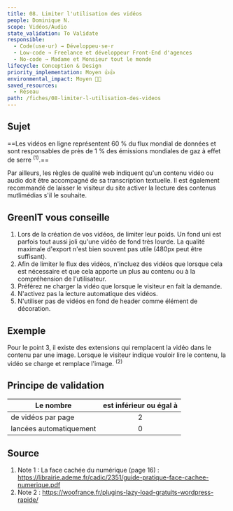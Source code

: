 ```yaml
---
title: 08. Limiter l'utilisation des vidéos
people: Dominique N.
scope: Vidéos/Audio
state_validation: To Validate
responsible:
  - Code(use·ur) → Développeu·se·r
  - Low-code → Freelance et développeur Front-End d'agences
  - No-code → Madame et Monsieur tout le monde
lifecycle: Conception & Design
priority_implementation: Moyen 👍👍
environmental_impact: Moyen 🌱🌱
saved_resources: 
  - Réseau
path: /fiches/08-limiter-l-utilisation-des-videos
---
```


## Sujet

==Les vidéos en ligne représentent 60 % du flux mondial de données et sont responsables de près de 1 % des émissions mondiales de gaz à effet de serre <sup>(1)</sup>.==

Par ailleurs, les règles de qualité web indiquent qu'un contenu vidéo ou audio doit être accompagné de sa transcription textuelle. Il est également recommandé de laisser le visiteur du site activer la lecture des contenus mutlimédias s'il le souhaite.

## GreenIT vous conseille

1.  Lors de la création de vos vidéos, de limiter leur poids. Un fond uni est parfois tout aussi joli qu'une vidéo de fond très lourde. La qualité maximale d'export n'est bien souvent pas utile (480px peut être suffisant).
2.  Afin de limiter le flux des vidéos, n'incluez des vidéos que lorsque cela est nécessaire et que cela apporte un plus au contenu ou à la compréhension de l'utilisateur.
3.  Préférez ne charger la vidéo que lorsque le visiteur en fait la demande.
4.  N'activez pas la lecture automatique des vidéos.
5.  N'utiliser pas de vidéos en fond de header comme élément de décoration.

## Exemple

Pour le point 3, il existe des extensions qui remplacent la vidéo dans le contenu par une image. Lorsque le visiteur indique vouloir lire le contenu, la vidéo se charge et remplace l'image. <sup>(2)</sup>

## Principe de validation

| Le nombre | est inférieur ou égal à |
| ------------- | :---------------------: |
|  de vidéos par page        |            2            |
|  lancées automatiquement        |            0            |


## Source

1. Note 1 : La face cachée du numérique (page 16) : <https://librairie.ademe.fr/cadic/2351/guide-pratique-face-cachee-numerique.pdf>
2. Note 2 : <https://woofrance.fr/plugins-lazy-load-gratuits-wordpress-rapide/>
